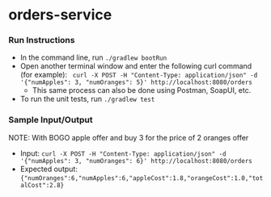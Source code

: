# orders-service
### Run Instructions
- In the command line, run `./gradlew bootRun`
- Open another terminal window and enter the following curl command (for example): 
  ` curl -X POST -H "Content-Type: application/json" -d '{"numApples": 3, "numOranges": 5}' http://localhost:8080/orders`
  - This same process can also be done using Postman, SoapUI, etc.
- To run the unit tests, run `./gradlew test`

### Sample Input/Output
NOTE: With BOGO apple offer and buy 3 for the price of 2 oranges offer
- Input: `curl -X POST -H "Content-Type: application/json" -d '{"numApples": 3, "numOranges": 6}' http://localhost:8080/orders`
- Expected output: `{"numOranges":6,"numApples":6,"appleCost":1.8,"orangeCost":1.0,"totalCost":2.8}`